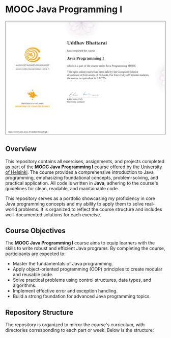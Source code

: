 # MOOC Java Programming I

![Certificate](images/certificate-java-programming-i.png)

## Overview

This repository contains all exercises, assignments, and projects completed as part of the **MOOC Java Programming I** course offered by the [University of Helsinki](https://www.mooc.fi/en/). The course provides a comprehensive introduction to Java programming, emphasizing foundational concepts, problem-solving, and practical application. All code is written in **Java**, adhering to the course's guidelines for clean, readable, and maintainable code.

This repository serves as a portfolio showcasing my proficiency in core Java programming concepts and my ability to apply them to solve real-world problems. It is organized to reflect the course structure and includes well-documented solutions for each exercise.

## Course Objectives

The **MOOC Java Programming I** course aims to equip learners with the skills to write robust and efficient Java programs. By completing the course, participants are expected to:
- Master the fundamentals of Java programming.
- Apply object-oriented programming (OOP) principles to create modular and reusable code.
- Solve practical problems using control structures, data types, and algorithms.
- Implement effective error and exception handling.
- Build a strong foundation for advanced Java programming topics.

## Repository Structure

The repository is organized to mirror the course's curriculum, with directories corresponding to each part or week. Below is the structure:
